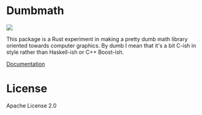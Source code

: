 # Dumbmath

![](https://travis-ci.org/nicholasbishop/dumbmath-rs.svg?branch=master)

This package is a Rust experiment in making a pretty dumb math library
oriented towards computer graphics. By dumb I mean that it's a bit
C-ish in style rather than Haskell-ish or C++ Boost-ish.

[Documentation](https://nicholasbishop.github.io/dumbmath-rs/doc/dumbmath)

# License

Apache License 2.0
